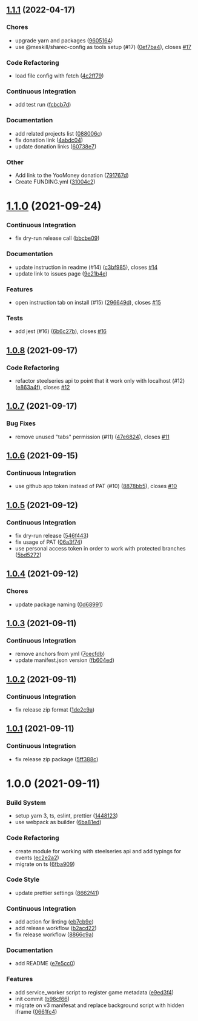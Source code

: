 ## [1.1.1](https://github.com/meskill/steelseries-browser-cinema/compare/v1.1.0...v1.1.1) (2022-04-17)

### Chores

- upgrade yarn and packages ([9605164](https://github.com/meskill/steelseries-browser-cinema/commit/9605164912ee49e7ce7ffb36b1fa3b9b807c7535))
- use @meskill/sharec-config as tools setup (#17) ([0ef7ba4](https://github.com/meskill/steelseries-browser-cinema/commit/0ef7ba4f3acd6a72b65f0b66764a3d797120d538)), closes [#17](https://github.com/meskill/steelseries-browser-cinema/issues/17)

### Code Refactoring

- load file config with fetch ([4c2ff79](https://github.com/meskill/steelseries-browser-cinema/commit/4c2ff79e7812f503573eabcaebc029f637f8e912))

### Continuous Integration

- add test run ([fcbcb7d](https://github.com/meskill/steelseries-browser-cinema/commit/fcbcb7d76ac6ef653cc763382bbbfd97ce62e1f0))

### Documentation

- add related projects list ([088006c](https://github.com/meskill/steelseries-browser-cinema/commit/088006c2c5482c75a5a86905654fbca5cea2885c))
- fix donation link ([4abdc04](https://github.com/meskill/steelseries-browser-cinema/commit/4abdc04c44ba26be91c7364ef74b1c705ac6e72d))
- update donation links ([60738e7](https://github.com/meskill/steelseries-browser-cinema/commit/60738e75d79c0aecf4aa975b077c50c0ed7a136f))

### Other

- Add link to the YooMoney donation ([791767d](https://github.com/meskill/steelseries-browser-cinema/commit/791767d8cea568e30e3d5b53178085a70506193e))
- Create FUNDING.yml ([31004c2](https://github.com/meskill/steelseries-browser-cinema/commit/31004c2a9838e6eb6fc295eb8507d10795b65225))

# [1.1.0](https://github.com/meskill/steelseries-browser-cinema/compare/v1.0.8...v1.1.0) (2021-09-24)

### Continuous Integration

- fix dry-run release call ([bbcbe09](https://github.com/meskill/steelseries-browser-cinema/commit/bbcbe096db91a408e21a93735becb4c5917a3082))

### Documentation

- update instruction in readme (#14) ([c3bf985](https://github.com/meskill/steelseries-browser-cinema/commit/c3bf9850152a92a2eea0ff72e038cec6f09798ac)), closes [#14](https://github.com/meskill/steelseries-browser-cinema/issues/14)
- update link to issues page ([9e21b4e](https://github.com/meskill/steelseries-browser-cinema/commit/9e21b4ee2e7754a39a81f0060d6858adb3603a76))

### Features

- open instruction tab on install (#15) ([296649d](https://github.com/meskill/steelseries-browser-cinema/commit/296649d4522b67bd90ef5e85c404372f8f09ab91)), closes [#15](https://github.com/meskill/steelseries-browser-cinema/issues/15)

### Tests

- add jest (#16) ([6b6c27b](https://github.com/meskill/steelseries-browser-cinema/commit/6b6c27b8db97a16042041334241a65edbe7f89b7)), closes [#16](https://github.com/meskill/steelseries-browser-cinema/issues/16)

## [1.0.8](https://github.com/meskill/steelseries-browser-cinema/compare/v1.0.7...v1.0.8) (2021-09-17)

### Code Refactoring

- refactor steelseries api to point that it work only with localhost (#12) ([e863a4f](https://github.com/meskill/steelseries-browser-cinema/commit/e863a4f9805820f9dbf07c573e9658290a9657bd)), closes [#12](https://github.com/meskill/steelseries-browser-cinema/issues/12)

## [1.0.7](https://github.com/meskill/steelseries-browser-cinema/compare/v1.0.6...v1.0.7) (2021-09-17)

### Bug Fixes

- remove unused "tabs" permission (#11) ([47e6824](https://github.com/meskill/steelseries-browser-cinema/commit/47e6824a15d691f5fb1f1b60afb0f09d229445be)), closes [#11](https://github.com/meskill/steelseries-browser-cinema/issues/11)

## [1.0.6](https://github.com/meskill/steelseries-browser-cinema/compare/v1.0.5...v1.0.6) (2021-09-15)

### Continuous Integration

- use github app token instead of PAT (#10) ([8878bb5](https://github.com/meskill/steelseries-browser-cinema/commit/8878bb5400703414cf670b1f357b71852faea851)), closes [#10](https://github.com/meskill/steelseries-browser-cinema/issues/10)

## [1.0.5](https://github.com/meskill/steelseries-browser-cinema/compare/v1.0.4...v1.0.5) (2021-09-12)

### Continuous Integration

- fix dry-run release ([546f443](https://github.com/meskill/steelseries-browser-cinema/commit/546f44316c7faf60323a31a31d1e223ec55d37e5))
- fix usage of PAT ([06a3f74](https://github.com/meskill/steelseries-browser-cinema/commit/06a3f74c486389f2eac28aac823a75d7a09be8ab))
- use personal access token in order to work with protected branches ([5bd5272](https://github.com/meskill/steelseries-browser-cinema/commit/5bd5272da353006d77db1a7486d93c611fd3aa42))

## [1.0.4](https://github.com/meskill/steelseries-browser-cinema/compare/v1.0.3...v1.0.4) (2021-09-12)

### Chores

- update package naming ([0d68991](https://github.com/meskill/steelseries-browser-cinema/commit/0d68991827c4f8a38597a013d75d77e19b4b9b9c))

## [1.0.3](https://github.com/meskill/steelseries-fullscreenhandler/compare/v1.0.2...v1.0.3) (2021-09-11)

### Continuous Integration

- remove anchors from yml ([7cecfdb](https://github.com/meskill/steelseries-fullscreenhandler/commit/7cecfdb2dc0ad5423af0e0d5ce12cdb1d722e4c0))
- update manifest.json version ([fb604ed](https://github.com/meskill/steelseries-fullscreenhandler/commit/fb604ed143a3823a163552872838ed84f3668abf))

## [1.0.2](https://github.com/meskill/steelseries-fullscreenhandler/compare/v1.0.1...v1.0.2) (2021-09-11)

### Continuous Integration

- fix release zip format ([1de2c9a](https://github.com/meskill/steelseries-fullscreenhandler/commit/1de2c9a6b28a9822ee8d45a728377a7d2c05407d))

## [1.0.1](https://github.com/meskill/steelseries-fullscreenhandler/compare/v1.0.0...v1.0.1) (2021-09-11)

### Continuous Integration

- fix release zip package ([5ff388c](https://github.com/meskill/steelseries-fullscreenhandler/commit/5ff388cd60ba4a1b11c674858b6981d95aa52d4b))

# 1.0.0 (2021-09-11)

### Build System

- setup yarn 3, ts, eslint, prettier ([1448123](https://github.com/meskill/steelseries-fullscreenhandler/commit/1448123c8906c75da2a637a0bc32454084b17db0))
- use webpack as builder ([6ba81ed](https://github.com/meskill/steelseries-fullscreenhandler/commit/6ba81ed57c4ee4be0e6c7bfe8b190756b08e9bbe))

### Code Refactoring

- create module for working with steelseries api and add typings for events ([ec2e2a2](https://github.com/meskill/steelseries-fullscreenhandler/commit/ec2e2a28ad4b064ecbdf86716759fa7cf9811047))
- migrate on ts ([6fba909](https://github.com/meskill/steelseries-fullscreenhandler/commit/6fba9091403afba8ac9f6171e9b5382ed0e795d3))

### Code Style

- update prettier settings ([8662f41](https://github.com/meskill/steelseries-fullscreenhandler/commit/8662f4116dcd199ff6f53d0670b0cb336a5c9027))

### Continuous Integration

- add action for linting ([eb7cb9e](https://github.com/meskill/steelseries-fullscreenhandler/commit/eb7cb9e6956cdbcd99b645f5b9ee1745d675f4c0))
- add release workflow ([b2acd22](https://github.com/meskill/steelseries-fullscreenhandler/commit/b2acd22c9f13cd81a9111850437bafbaf3341898))
- fix release workflow ([8866c9a](https://github.com/meskill/steelseries-fullscreenhandler/commit/8866c9ae70ca5864689e35505e92864dfb6cc38a))

### Documentation

- add README ([e7e5cc0](https://github.com/meskill/steelseries-fullscreenhandler/commit/e7e5cc074b8ebb4146f5b2e18d9ee4404faf1006))

### Features

- add service_worker script to register game metadata ([e9ed3f4](https://github.com/meskill/steelseries-fullscreenhandler/commit/e9ed3f435941a3b5304d3d41a3a29f354de87822))
- init commit ([b98cf66](https://github.com/meskill/steelseries-fullscreenhandler/commit/b98cf669b7cf77548192347436d2656f7e1e16d6))
- migrate on v3 manifesat and replace background script with hidden iframe ([0661fc4](https://github.com/meskill/steelseries-fullscreenhandler/commit/0661fc42510086b065f16f36c17513e63ab6fb41))
